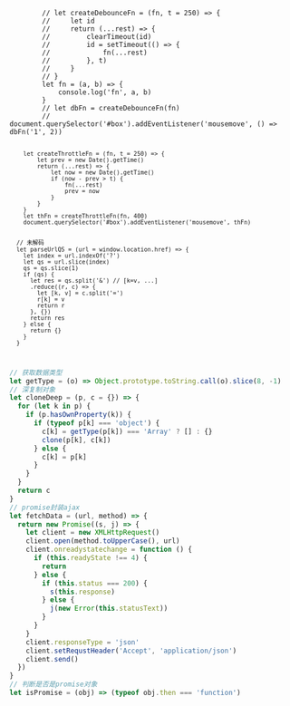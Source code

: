 <code>
        // let createDebounceFn = (fn, t = 250) => {
        //     let id
        //     return (...rest) => {
        //         clearTimeout(id)
        //         id = setTimeout(() => {
        //             fn(...rest)
        //         }, t)
        //     }
        // }
        let fn = (a, b) => {
            console.log('fn', a, b)
        }
        // let dbFn = createDebounceFn(fn)
        // document.querySelector('#box').addEventListener('mousemove', () => dbFn('1', 2))





        let createThrottleFn = (fn, t = 250) => {
            let prev = new Date().getTime()
            return (...rest) => {
                let now = new Date().getTime()
                if (now - prev > t) {
                    fn(...rest)
                    prev = now
                }
            }
        }
        let thFn = createThrottleFn(fn, 400)
        document.querySelector('#box').addEventListener('mousemove', thFn)


      // 未解码
      let parseUrlQS = (url = window.location.href) => {
        let index = url.indexOf('?')
        let qs = url.slice(index)
        qs = qs.slice(1)
        if (qs) {
          let res = qs.split('&') // [k=v, ...]
          .reduce((r, c) => {
            let [k, v] = c.split('=')
            r[k] = v
            return r
          }, {})
          return res
        } else {
          return {}
        }
      }




</code>




```js
// 获取数据类型
let getType = (o) => Object.prototype.toString.call(o).slice(8, -1)
// 深复制对象
let cloneDeep = (p, c = {}) => {
  for (let k in p) {
    if (p.hasOwnProperty(k)) {
      if (typeof p[k] === 'object') {
        c[k] = getType(p[k]) === 'Array' ? [] : {}
        clone(p[k], c[k])
      } else {
        c[k] = p[k]
      }
    }
  }
  return c
}
// promise封装ajax
let fetchData = (url, method) => {
  return new Promise((s, j) => {
    let client = new XMLHttpRequest()
    client.open(method.toUpperCase(), url)
    client.onreadystatechange = function () {
      if (this.readyState !== 4) {
        return
      } else {
        if (this.status === 200) {
          s(this.response)
        } else {
          j(new Error(this.statusText))
        }
      }
    }
    client.responseType = 'json'
    client.setRequstHeader('Accept', 'application/json')
    client.send()
  })
}
// 判断是否是promise对象
let isPromise = (obj) => (typeof obj.then === 'function')
```



